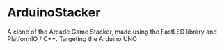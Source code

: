 # ArduinoStacker
A clone of the Arcade Game Stacker, made using the FastLED library and PlatformIO / C++.  Targeting the Arduino UNO
